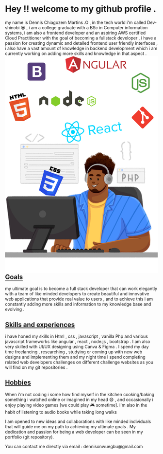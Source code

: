 <h1>Hey !! welcome to my github profile .</h1>
  <span>my name is Dennis Chiagozem Martins .O , in the tech world i'm called Dev-shinobi 😎 , i am a college graduate with a BSc in Computer information systems, i am also a frontend developer and an aspiring AWS certified Cloud Practitioner with the goal of becoming a fullstack developer ,  i have a passion for creating dynamic and detailed frontend user friendly interfaces , i also have a vast amount of knowledge in backend development which i am currently working on adding more skills and  knowledge in that aspect . </span>
  <span><img align="right" title="a title" alt="Alt text" src="dev.svg"></span>


<h2><u>Goals</u></h2>
<p>my ultimate goal is to become a full stack developer that can work elegantly with a team of like minded developers to create beautiful and innovative web applications that provide real value to users , and to achieve this i am constantly adding more skills and information to my knowledge base and evolving .</p> 

<h2><u>Skills and experiences </u></h2>
<p> i have honed my skills in Html , css , javascript , vanilla Php and various javascript frameworks like angular , react , node.js ,  bootstrap . I am also very skilled with UI/UX designing using Canva & Figma . I spend my day time freelancing , researching , studying or coming up with new web designs and implementing them and my night time i spend completing related web developers challenges on different challenge websites as you will find on my git repositories . </p>

<h2><u>Hobbies</u></h2>
<p> When i'm not coding i some how find myself in the kitchen cooking/baking something i watched online or imagined in my head 😄  , and occasionally i enjoy playing video games [we could play 🎮 sometime]. i'm also in the habit of listening to audio books while taking long walks </p> 

<p>I am opened to new ideas and collaborations with like minded individuals that will guide me on my path to achieving my ultimate goals . My dedication and passion for being a web developer can be seen in my portfolio (git repository). </p> 
<p> You can contact me directly via email : dennisonwuegbu@gmail.com</p>
